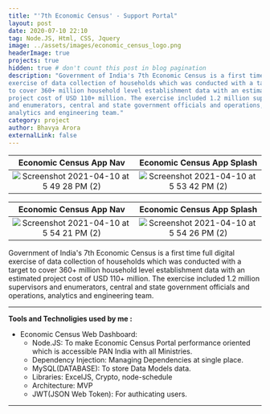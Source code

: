 ```yaml
---
title: "'7th Economic Census' - Support Portal"
layout: post
date: 2020-07-10 22:10
tag: Node.JS, Html, CSS, Jquery
image: ../assets/images/economic_census_logo.png
headerImage: true
projects: true
hidden: true # don't count this post in blog pagination
description: "Government of India's 7th Economic Census is a first time full digital
exercise of data collection of households which was conducted with a target
to cover 360+ million household level establishment data with an estimated
project cost of USD 110+ million. The exercise included 1.2 million supervisors
and enumerators, central and state government officials and operations,
analytics and engineering team."
category: project
author: Bhavya Arora
externalLink: false
---
```


Economic Census App Nav            |  Economic Census App Splash
:-------------------------:|:-------------------------:
![Screenshot 2021-04-10 at 5 49 28 PM (2)](https://user-images.githubusercontent.com/30223933/114269751-41e69f80-9a26-11eb-98eb-eca53736ed88.png) |  ![Screenshot 2021-04-10 at 5 53 42 PM (2)](https://user-images.githubusercontent.com/30223933/114269756-43b06300-9a26-11eb-86fa-2f3e044b38b2.png)

Economic Census App Nav            |  Economic Census App Splash
:-------------------------:|:-------------------------:
![Screenshot 2021-04-10 at 5 54 21 PM (2)](https://user-images.githubusercontent.com/30223933/114269758-457a2680-9a26-11eb-89d5-e1f648a30693.png) |  ![Screenshot 2021-04-10 at 5 54 26 PM (2)](https://user-images.githubusercontent.com/30223933/114269760-4612bd00-9a26-11eb-957e-62e5e810dcb0.png)

Government of India's 7th Economic Census is a first time full digital
exercise of data collection of households which was conducted with a target
to cover 360+ million household level establishment data with an estimated
project cost of USD 110+ million. The exercise included 1.2 million supervisors
and enumerators, central and state government officials and operations,
analytics and engineering team.

---

 **Tools and Technoligies used by me :**

- Economic Census Web Dashboard:
    - Node.JS: To make Economic Census Portal performance oriented which is accessible PAN India with all Ministries.
    - Dependency Injection: Managing Dependencies at single place.
    - MySQL(DATABASE): To store Data Models data.
    - Libraries: ExcelJS, Crypto, node-schedule
    - Architecture: MVP
    - JWT(JSON Web Token): For authicating users.

---

